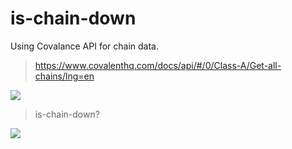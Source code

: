 # is-chain-down

Using Covalance API for chain data.

> https://www.covalenthq.com/docs/api/#/0/Class-A/Get-all-chains/lng=en

![](https://i.ibb.co/1TQ2Sc7/Screenshot-from-2022-02-11-03-02-22.png)

> is-chain-down?

![](https://i.ibb.co/nLRMC4F/Screenshot-from-2022-02-11-03-07-01.png)
